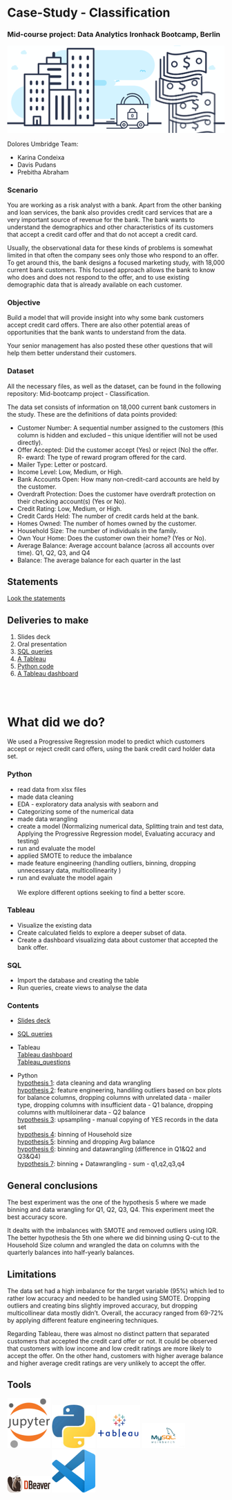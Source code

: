 # Case-Study - Classification
### Mid-course project: Data Analytics Ironhack Bootcamp, Berlin<br/> 

![Ironhack logo](images/banking-project.png)

Dolores Umbridge Team: <br/> 
- Karina Condeixa
- Davis Pudans
- Prebitha Abraham


### Scenario
You are working as a risk analyst with a bank. Apart from the other banking and loan services, the bank also provides credit card services that are a very important source of revenue for the bank. The bank wants to understand the demographics and other characteristics of its customers that accept a credit card offer and that do not accept a credit card.<br/> 

Usually, the observational data for these kinds of problems is somewhat limited in that often the company sees only those who respond to an offer. To get around this, the bank designs a focused marketing study, with 18,000 current bank customers. This focused approach allows the bank to know who does and does not respond to the offer, and to use existing demographic data that is already available on each customer.<br/> 

### Objective
Build a model that will provide insight into why some bank customers accept credit card offers. There are also other potential areas of opportunities that the bank wants to understand from the data.<br/> 

Your senior management has also posted these other questions that will help them better understand their customers.<br/> 

### Dataset
All the necessary files, as well as the dataset, can be found in the following repository: Mid-bootcamp project - Classification.<br/> 

The data set consists of information on 18,000 current bank customers in the study. These are the definitions of data points provided:<br/> 

- Customer Number: A sequential number assigned to the customers (this column is hidden and excluded – this unique identifier will not be used directly).<br/> 
- Offer Accepted: Did the customer accept (Yes) or reject (No) the offer. R- eward: The type of reward program offered for the card.<br/> 
- Mailer Type: Letter or postcard.<br/> 
- Income Level: Low, Medium, or High.<br/> 
- Bank Accounts Open: How many non-credit-card accounts are held by the customer.<br/> 
- Overdraft Protection: Does the customer have overdraft protection on their checking account(s) (Yes or No).<br/> 
- Credit Rating: Low, Medium, or High.<br/> 
- Credit Cards Held: The number of credit cards held at the bank.<br/> 
- Homes Owned: The number of homes owned by the customer.<br/> 
- Household Size: The number of individuals in the family.<br/> 
- Own Your Home: Does the customer own their home? (Yes or No).<br/> 
- Average Balance: Average account balance (across all accounts over time). Q1, Q2, Q3, and Q4<br/> 
- Balance: The average balance for each quarter in the last <br/> 

## Statements
[Look the statements](https://github.com/ironhack-edu/data_mid_bootcamp_project_classification)

## Deliveries to make
1. Slides deck
2. Oral presentation
3. [SQL queries](https://github.com/ironhack-edu/data_mid_bootcamp_project_classification/blob/master/sql_questions_classification.md)
4. [A Tableau ](https://github.com/ironhack-edu/data_mid_bootcamp_project_classification/blob/master/tableau_classification.md)
5. [Python code](https://github.com/ironhack-edu/data_mid_bootcamp_project_classification)
6. [A Tableau dashboard](https://github.com/ironhack-edu/data_mid_bootcamp_project_classification/blob/master/tableau_classification.md)

<br/> 
<br/>

# What did we do?
We used a Progressive Regression model to predict which customers accept or reject credit card offers, using the bank credit card holder data set.

### Python 
- read data from xlsx files
- made data cleaning
- EDA - exploratory data analysis with seaborn and 
- Categorizing some of the numerical data
- made data wrangling
- create a model (Normalizing numerical data, Splitting train and test data, Applying the Progressive Regression model, Evaluating accuracy and testing) 
- run and evaluate the model
- applied SMOTE to reduce the imbalance
- made feature engineering (handling outliers, binning, dropping unnecessary data, multicollinearity )
- run and evaluate the model again<br/> <br/> 
We explore different options seeking to find a better score.<br/> 

### Tableau
- Visualize the existing data
- Create calculated fields to explore a deeper subset of data.
- Create a dashboard visualizing data about customer that accepted the bank offer.

### SQL
- Import the database and creating the table
- Run queries, create views to analyse the data



### Contents
- [Slides deck](https://docs.google.com/presentation/d/1Jzd05a98Ob2st5BEyBJGPtbX-rolYMsk55iZL7zcYLo/edit?usp=sharing
)
- [SQL queries](sql_file/credit_card_data.sql)<br/> 
- Tableau <br/> 
[Tableau dashboard](https://public.tableau.com/profile/karina.condeixa#!/vizhome/Data-Mid-Bootcamp-Project-Classification2_16190361733800/Dashboard1)<br/> 
[Tableau_questions](https://public.tableau.com/profile/davis.pudans#!/vizhome/Case-study-classification-questions/Question8)

- Python <br/> 
[hypothesis 1](python_files/case_study_classification.ipynb): data cleaning and data wrangling<br/> 
[hypothesis 2](python_files/case_study_classification_B.ipynb): feature engineering, handiling outliers based on box plots for balance columns, dropping columns with unrelated data - mailer type, dropping columns with insufficient data - Q1 balance, dropping columns with multiloinerar data - Q2 balance<br/> 
[hypothesis 3](python_files/case_study_classification_A-1.ipynb): upsampling - manual copying of YES records in the data set<br/> 
[hypothesis 4](python_files/case_study_classification_C.ipynb): binning of Household size<br/>
[hypothesis 5](python_files/case_study_classification-bin.ipynb): binning and dropping  Avg balance<br/>
[hypothesis 6](python_files/case_study_classification_bins_coulmn_difference.ipynb): binning and datawrangling (difference in Q1&Q2 and Q3&Q4)<br/> 
[hypothesis 7](python_files/case_study_classification_bins_coulmn_sum.ipynb): binning + Datawrangling - sum - q1,q2,q3,q4<br/> 

## General conclusions
The best experiment was the one of the hypothesis 5 where we made binning and data wrangling for Q1, Q2, Q3, Q4. This experiment meet the best accuracy score.<br/> 

It dealts with the imbalances with SMOTE and removed outliers using IQR. The better hypothesis the 5th one where we did binning using Q-cut to the Household Size column and wrangled the data on columns with the quarterly balances into half-yearly balances.<br/> 

## Limitations
The data set had a high imbalance for the target variable (95%) which led to rather low accuracy and needed to be handled using SMOTE. Dropping outliers and creating bins slightly improved accuracy, but dropping multicollinear data mostly didn’t. Overall, the accuracy ranged from 69-72% by applying different feature engineering techniques.<br/> 

Regarding Tableau, there was almost no distinct pattern that separated customers that accepted the credit card offer or not. It could be observed that customers with low income and low credit ratings are more likely to accept the offer. On the other hand, customers with higher average balance and higher average credit ratings are very unlikely to accept the offer. 
<br/> 




## Tools

<img src="images/jupyter.png" width="100"/> <img src="images/python.png" width="100"/> <img src="images/tableau.png"  width="100"/> <img src="images/mysql_workbench.png" width="100"/> <img src="images/dbeaver.png" width="100"/> <img src="images/vsc.png" width="100"/>  






